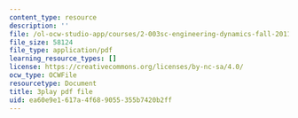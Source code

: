 ```yaml
---
content_type: resource
description: ''
file: /ol-ocw-studio-app/courses/2-003sc-engineering-dynamics-fall-2011/ea60e9e1617a4f689055355b7420b2ff_fZKrUgm9R1o.pdf
file_size: 58124
file_type: application/pdf
learning_resource_types: []
license: https://creativecommons.org/licenses/by-nc-sa/4.0/
ocw_type: OCWFile
resourcetype: Document
title: 3play pdf file
uid: ea60e9e1-617a-4f68-9055-355b7420b2ff
---
```


